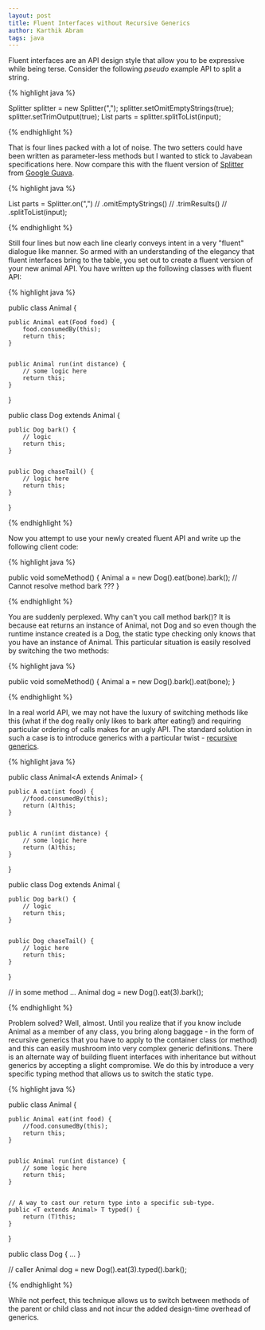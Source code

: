 ```yaml
---
layout: post
title: Fluent Interfaces without Recursive Generics
author: Karthik Abram
tags: java 
---
```


Fluent interfaces are an API design style that allow you to be expressive while being terse. Consider the following *pseudo* example API to split a string.

{% highlight java %}

Splitter splitter = new Splitter(",");
splitter.setOmitEmptyStrings(true);
splitter.setTrimOutput(true);
List<String> parts = splitter.splitToList(input);

{% endhighlight %}

That is four lines packed with a lot of noise. The two setters could have been written as parameter-less methods but I wanted to stick to Javabean specifications here. Now compare this with the fluent version of [Splitter](https://github.com/google/guava/wiki/StringsExplained#splitter) from [Google Guava](https://github.com/google/guava).

{% highlight java %}

List<String> parts = Splitter.on(",") //
	.omitEmptyStrings() //
	.trimResults() //
	.splitToList(input);

{% endhighlight %}

Still four lines but now each line clearly conveys intent in a very "fluent" dialogue like manner. So armed with an understanding of the elegancy that fluent interfaces bring to the table, you set out to create a fluent version of your new animal API. You have written up the following classes with fluent API:

{% highlight java %}

public class Animal {

    public Animal eat(Food food) {
        food.consumedBy(this);
        return this;
    }
    
    
    public Animal run(int distance) {
        // some logic here
        return this;
    }
}

public class Dog extends Animal {
    
    public Dog bark() {
        // logic
        return this;
    }
    
    
    public Dog chaseTail() {
        // logic here
        return this;
    }
}

{% endhighlight %}

Now you attempt to use your newly created fluent API and write up the following client code:

{% highlight java %}

public void someMethod() {
	Animal a = new Dog().eat(bone).bark(); // Cannot resolve method bark ???
}

{% endhighlight %}

You are suddenly perplexed. Why can't you call method bark()? It is because eat returns an instance of Animal, not Dog and so even though the runtime instance created is a Dog, the static type checking only knows that you have an instance of Animal. This particular situation is easily resolved by switching the two methods:

{% highlight java %}

public void someMethod() {
	Animal a = new Dog().bark().eat(bone);
}

{% endhighlight %}

In a real world API, we may not have the luxury of switching methods like this (what if the dog really only likes to bark after eating!) and requiring particular ordering of calls makes for an ugly API. The standard solution in such a case is to introduce generics with a particular twist - [recursive generics](http://stackoverflow.com/questions/26304527/recursive-generic-and-fluent-interface).


{% highlight java %}

public class Animal<A extends Animal<A>> {

    public A eat(int food) {
        //food.consumedBy(this);
        return (A)this;
    }


    public A run(int distance) {
        // some logic here
        return (A)this;
    }
}

public class Dog extends Animal<Dog> {

    public Dog bark() {
        // logic
        return this;
    }


    public Dog chaseTail() {
        // logic here
        return this;
    }
}

// in some method ...
Animal<Dog> dog = new Dog().eat(3).bark();

{% endhighlight %}

Problem solved? Well, almost. Until you realize that if you know include Animal as a member of any class, you bring along baggage - in the form of recursive generics that you have to apply to the container class (or method) and this can easily mushroom into very complex generic definitions. There is an alternate way of building fluent interfaces with inheritance but without generics by accepting a slight compromise. We do this by introduce a very specific typing method that allows us to switch the static type.

{% highlight java %}

public class Animal {

    public Animal eat(int food) {
        //food.consumedBy(this);
        return this;
    }


    public Animal run(int distance) {
        // some logic here
        return this;
    }


    // A way to cast our return type into a specific sub-type.
    public <T extends Animal> T typed() {
        return (T)this;
    }
}

public class Dog {
	...
}

// caller
Animal dog = new Dog().eat(3).<Dog>typed().bark();

{% endhighlight %}

While not perfect, this technique allows us to switch between methods of the parent or child class and not incur the added design-time overhead of generics.

